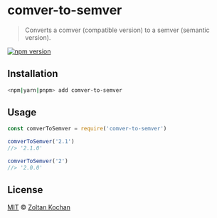 # comver-to-semver

> Converts a comver (compatible version) to a semver (semantic version).

<!--@shields('npm')-->
[![npm version](https://img.shields.io/npm/v/comver-to-semver.svg)](https://www.npmjs.com/package/comver-to-semver)
<!--/@-->

## Installation

```sh
<npm|yarn|pnpm> add comver-to-semver
```

## Usage

```js
const comverToSemver = require('comver-to-semver')

comverToSemver('2.1')
//> '2.1.0'

comverToSemver('2')
//> '2.0.0'
```

## License

[MIT](./LICENSE) © [Zoltan Kochan](https://www.kochan.io/)
